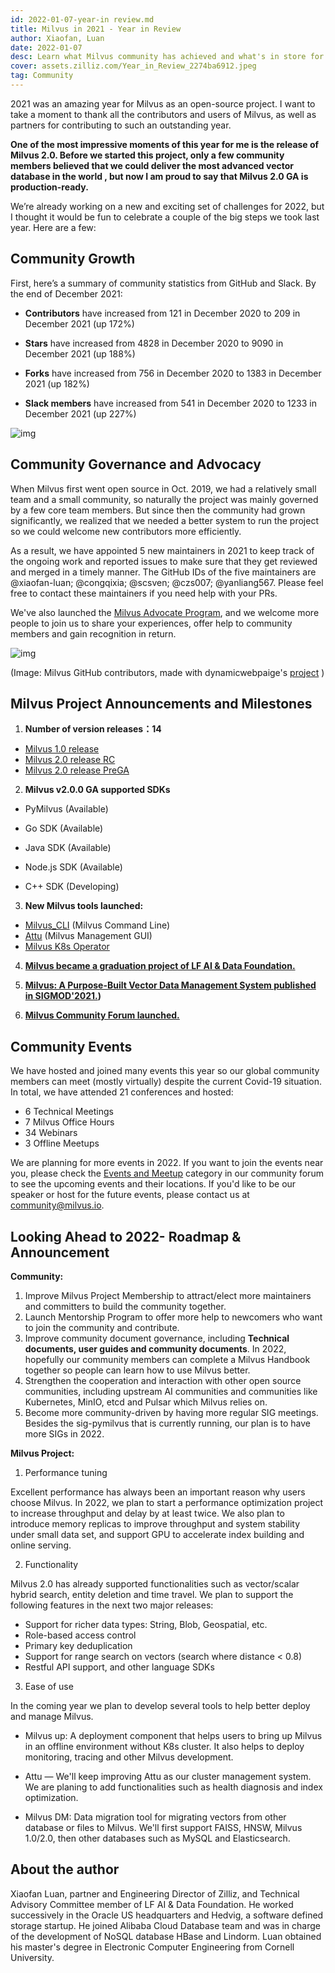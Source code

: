 ```yaml
---
id: 2022-01-07-year-in review.md
title: Milvus in 2021 - Year in Review
author: Xiaofan, Luan
date: 2022-01-07
desc: Learn what Milvus community has achieved and what's in store for year 2022.
cover: assets.zilliz.com/Year_in_Review_2274ba6912.jpeg
tag: Community
---
```


2021 was an amazing year for Milvus as an open-source project. I want to take a moment to thank all the contributors and users of Milvus, as well as partners for contributing to such an outstanding year.

**One of the most impressive moments of this year for me is the release of Milvus 2.0. Before we started this project, only a few community members believed that we could deliver the most advanced vector database in the world , but now I am proud to say that Milvus 2.0 GA is production-ready.**

We’re already working on a new and exciting set of challenges for 2022, but I thought it would be fun to celebrate a couple of the big steps we took last year. Here are a few:


## Community Growth

First, here’s a summary of community statistics from GitHub and Slack. By the end of December 2021:

- **Contributors** have increased from 121 in December 2020 to 209 in December 2021 (up 172%)

- **Stars** have increased from 4828 in December 2020 to 9090 in December 2021 (up 188%)

- **Forks** have increased from 756 in December 2020 to 1383 in December 2021 (up 182%)

- **Slack members** have increased from 541  in December 2020 to 1233 in December 2021 (up 227%)


![img](https://assets.zilliz.com/middle_img_v2_f6b6b211_44ff_4313_9ab7_66b5562c5c8g_7bed1238ec.png)

## Community Governance and Advocacy

When Milvus first went open source in Oct. 2019, we had a relatively small team and a small community, so naturally the project was mainly governed by a few core team members. But since then the community had grown significantly, we realized that we needed a better system to run the project so we could welcome new contributors more efficiently. 

As a result, we have appointed 5 new maintainers in 2021 to keep track of the ongoing work and reported issues to make sure that they get reviewed and merged in a timely manner. The GitHub IDs of the five maintainers are @xiaofan-luan; @congqixia; @scsven; @czs007; @yanliang567. Please feel free to contact these maintainers if you need help with your PRs.

We've also launched the [Milvus Advocate Program](https://milvus.io/community/milvus_advocate.md), and we welcome more people to join us to share your experiences, offer help to community members and gain recognition in return.


![img](https://assets.zilliz.com/8765d07e_d34d_44b9_8141_4334a00aedaa_ce38421fcd.png)

(Image: Milvus GitHub contributors, made with dynamicwebpaige's [project](https://github.com/dynamicwebpaige/nanowrimo-2021/blob/main/15_VS_Code_contributors.ipynb) )


## Milvus Project Announcements and Milestones

1. **Number of version releases：14**

- [Milvus 1.0 release](https://milvus.io/blog/Whats-Inside-Milvus-1.0.md?page=4#all)
- [Milvus 2.0 release RC](https://milvus.io/blog/milvus2.0-redefining-vector-database.md?page=2#all) 
- [Milvus 2.0 release PreGA](https://milvus.io/docs/v2.0.0/release_notes.md#v200-PreGA)

2. **Milvus v2.0.0 GA supported SDKs**

- PyMilvus (Available)

- Go SDK (Available)

- Java SDK (Available)

- Node.js SDK (Available)

- C++ SDK (Developing)

3. **New Milvus tools launched:**

- [Milvus_CLI](https://github.com/zilliztech/milvus_cli#community) (Milvus Command Line)
- [Attu](https://github.com/zilliztech/attu) (Milvus Management GUI)
- [Milvus K8s Operator](https://github.com/milvus-io/milvus-operator)

4. **[Milvus became a graduation project of LF AI & Data Foundation.](https://lfaidata.foundation/blog/2021/06/23/lf-ai-data-foundation-announces-graduation-of-milvus-project/)**

5. **[Milvus: A Purpose-Built Vector Data Management System published in SIGMOD'2021.](https://www.cs.purdue.edu/homes/csjgwang/pubs/SIGMOD21_Milvus.pdf))**

6. **[Milvus Community Forum launched.](https://discuss.milvus.io/)**

## Community Events

We have hosted and joined many events this year so our global community members can meet (mostly virtually) despite the current Covid-19 situation. In total, we have attended 21 conferences and hosted:

- 6 Technical Meetings
- 7 Milvus Office Hours
- 34 Webinars
- 3 Offline Meetups

We are planning for more events in 2022. If you want to join the events near you, please check the [Events and Meetup](https://discuss.milvus.io/c/events-and-meetups/13) category in our community forum to see the upcoming events and their locations. If you'd like to be our speaker or host for the future events, please contact us at [community@milvus.io](mailto:community@milvus.io).

## Looking Ahead to 2022- Roadmap & Announcement

**Community:**

1. Improve Milvus Project Membership to attract/elect more maintainers and committers to build the community together.
2. Launch Mentorship Program to offer more help to newcomers who want to join the community and contribute.
3. Improve community document governance, including **Technical documents, user guides and community documents**. In 2022, hopefully our community members can complete a Milvus Handbook together so people can learn how to use Milvus better.
4. Strengthen the cooperation and interaction with other open source communities, including upstream AI communities and communities like Kubernetes, MinIO, etcd and Pulsar which Milvus relies on.
5. Become more community-driven by having more regular SIG meetings. Besides the sig-pymilvus that is currently running, our plan is to have more SIGs in 2022.


**Milvus Project:**

1. Performance tuning

Excellent performance has always been an important reason why users choose Milvus. In 2022, we plan to start a performance optimization project to increase throughput and delay by at least twice. We also plan to introduce memory replicas to improve throughput and system stability under small data set, and support GPU to accelerate index building and online serving.

2. Functionality

Milvus 2.0 has already supported functionalities such as vector/scalar hybrid search, entity deletion and time travel. We plan to support the following features in the next two major releases:

- Support for richer data types: String, Blob, Geospatial, etc. 
- Role-based access control
- Primary key deduplication
- Support for range search on vectors (search where distance < 0.8)
- Restful API support, and other language SDKs

3. Ease of use

In the coming year we plan to develop several tools to help better deploy and manage Milvus.

- Milvus up:  A deployment component that helps users to bring up Milvus in an offline environment without K8s cluster. It also helps to deploy monitoring, tracing and other Milvus development.

- Attu — We'll keep improving Attu as our cluster management system. We are planing to add functionalities such as health diagnosis and index optimization.

- Milvus DM: Data migration tool for migrating vectors from other database or files to Milvus. We'll first support FAISS, HNSW, Milvus 1.0/2.0, then other databases such as MySQL and Elasticsearch.

## About the author

Xiaofan Luan, partner and Engineering Director of Zilliz, and Technical Advisory Committee member of LF AI & Data Foundation. He worked successively in the Oracle US headquarters and Hedvig, a software defined storage startup. He joined Alibaba Cloud Database team and was in charge of the development of  NoSQL database HBase and  Lindorm. Luan obtained his master's degree in Electronic Computer Engineering from Cornell University.